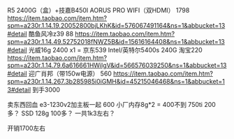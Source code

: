 
R5 2400G（盒）+技嘉B450I AORUS PRO WIFI（双HDMI）	1798
https://item.taobao.com/item.htm?spm=a230r.1.14.19.20052800bjLKhK&id=576067491164&ns=1&abbucket=13#detail
酷鱼风冷z39 88
https://item.taobao.com/item.htm?spm=a230r.1.14.49.52752018fNWZ5B&id=15616164408&ns=1&abbucket=13#detail
光威16g 2400 x1 = 京东539
Intel/英特尔5400s 240G   淘宝220
https://item.taobao.com/item.htm?spm=a230r.1.14.79.6a616661HWilgV&id=566576039250&ns=1&abbucket=13#detail
迎广肖邦（带150w电源） 560
https://item.taobao.com/item.htm?spm=a230r.1.14.267.3b285985i0iGMH&id=45215046468&ns=1&abbucket=13#detail
到手3000



卖东西回血
e3-1230v2加主板一起 600
小厂内存8g*2 = 400不到
750ti 200多？
SSD 128g 100多？
一共1k3左右？

开销1700左右